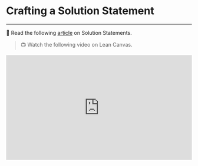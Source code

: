 # Crafting a Solution Statement

---

<aside> 
  
📖 Read the following [article](https://www.cuttles.io/articles/how-to-define-your-startups-solution-statement) on Solution Statements.

</aside>


> 📺 Watch the following video on Lean Canvas.

<div style="position: relative; padding-bottom: 56.25%; height: 0;"><iframe src="https://www.youtube.com/embed/2nW9lg-fenY?si=EdpqTSzWMwlebvMt" title="YouTube video player" frameborder="0" allow="accelerometer; autoplay; clipboard-write; encrypted-media; gyroscope; picture-in-picture" allowfullscreen style="position: absolute; top: 0; left: 0; width: 100%; height: 100%;"></iframe></div>

